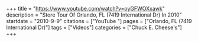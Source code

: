+++
title = "https://www.youtube.com/watch?v=oyGFWOXxawk"
description = "Store Tour Of Orlando, FL (7419 International Dr) In 2010"
startdate = "2010-9-9"
citations = ["YouTube "]
pages = ["Orlando, FL (7419 International Dr)"]
tags = ["Videos"]
categories = ["Chuck E. Cheese's"]
+++
